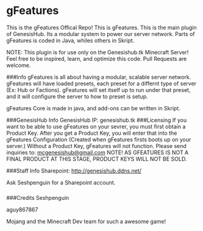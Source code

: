 # gFeatures
This is the gFeatures Offical Repo!
This is gFeatures. This is the main plugin of GenesisHub. Its a modular system to power our server network. Parts of gFeatures is coded in Java, whiles others in Skript.

NOTE: This plugin is for use only on the Genesishub.tk Minecraft Server! Feel free to be inspired, learn, and optimize this code. Pull Requests are welcome.

###Info
gFeatures is all about having a modular, scalable server network. gFeatures will have loaded presets, each preset for a differnt type of server (Ex: Hub or Factions). gFeatures will set itself up to run under that preset, and it will configure the server to how to preset is setup.

gFeatures Core is made in java, and add-ons can be written in Skript.

###GenesisHub Info
GenesisHub IP: genesishub.tk
###Licensing
If you want to be able to use gFeatures on your sevrer, you must first obtain a Product Key.
After you get a Product Key, you will enter that into the gFeatures Configuration (Created when gFeatures firsts boots up on your server.) Without a Product Key, gFeatures will not function.
Please send inquiries to: mcgenesishub@gmail.com
NOTE! AS GFEATURES IS NOT A FINAL PRODUCT AT THIS STAGE, PRODUCT KEYS WILL NOT BE SOLD.

###Staff Info
Sharepoint: http://genesishub.ddns.net/

Ask Seshpenguin for a Sharepoint account.
###

###Credits
Seshpenguin

aguy867867

Mojang and the Minecraft Dev team for such a awesome game!
